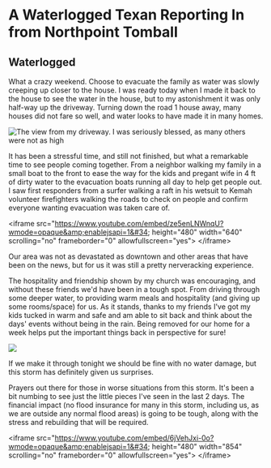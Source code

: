 # A Waterlogged Texan Reporting In from Northpoint Tomball


## Waterlogged

What a crazy weekend. Choose to evacuate the family as water was slowly creeping up closer to the house. I was ready today when I made it back to the house to see the water in the house, but to my astonishment it was only half-way up the driveway. Turning down the road 1 house away, many houses did not fare so well, and water looks to have made it in many homes.

![The view from my driveway. I was seriously blessed, as many others were not as high](/images/View&#43;from&#43;My&#43;Driveway.jpg)

It has been a stressful time, and still not finished, but what a remarkable time to see people coming together. From a neighbor walking my family in a small boat to the front to ease the way for the kids and pregant wife in 4 ft of dirty water to the evacuation boats running all day to help get people out. I saw first responders from a surfer walking a raft in his wetsuit to Kemah volunteer firefighters walking the roads to check on people and confirm everyone wanting evacuation was taken care of.


&lt;iframe src=&#34;https://www.youtube.com/embed/ze5enLNWnqU?wmode=opaque&amp;enablejsapi=1&#34; height=&#34;480&#34; width=&#34;640&#34; scrolling=&#34;no&#34; frameborder=&#34;0&#34; allowfullscreen=&#34;yes&#34;&gt;
&lt;/iframe&gt;



Our area was not as devastated as downtown and other areas that have been on the news, but for us it was still a pretty nerveracking experience.

The hospitality and friendship shown by my church was encouraging, and without these friends we&#39;d have been in a tough spot. From driving through some deeper water, to providing warm meals and hospitality (and giving up some rooms/space) for us. As it stands, thanks to my friends I&#39;ve got my kids tucked in warm and safe and am able to sit back and think about the days&#39; events without being in the rain. Being removed for our home for a week helps put the important things back in perspective for sure!

![](/images/Northern&#43;Point&#43;Entrance.jpg)

If we make it through tonight we should be fine with no water damage, but this storm has definitely given us surprises.

Prayers out there for those in worse situations from this storm. It&#39;s been a bit numbing to see just the little pieces I&#39;ve seen in the last 2 days. The financial impact (no flood insurance for many in this storm, including us, as we are outside any normal flood areas) is going to be tough, along with the stress and rebuilding that will be required.


&lt;iframe src=&#34;https://www.youtube.com/embed/6jVehJxi-0o?wmode=opaque&amp;enablejsapi=1&#34; height=&#34;480&#34; width=&#34;854&#34; scrolling=&#34;no&#34; frameborder=&#34;0&#34; allowfullscreen=&#34;yes&#34;&gt;
&lt;/iframe&gt;

